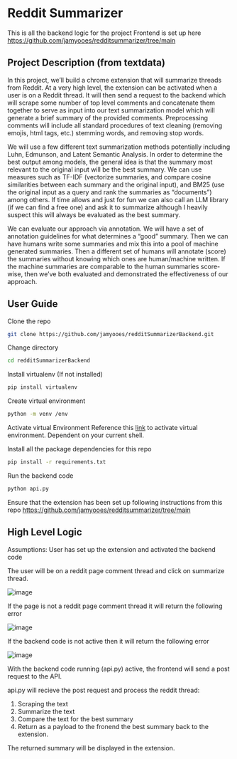 ﻿# Reddit Summarizer
This is all the backend logic for the project
Frontend is set up here https://github.com/jamyooes/redditsummarizer/tree/main

##  Project Description (from textdata)
In this project, we’ll build a chrome extension that will summarize threads from Reddit. At a very high level, the extension can be activated when a user is on a Reddit thread. It will then send a request to the backend which will scrape some number of top level comments and concatenate them together to serve as input into our text summarization model which will generate a brief summary of the provided comments. Preprocessing comments will include all standard procedures of text cleaning (removing emojis, html tags, etc.) stemming words, and removing stop words.

We will use a few different text summarization methods potentially including Luhn, Edmunson, and Latent Semantic Analysis. In order to determine the best output among models, the general idea is that the summary most relevant to the original input will be the best summary. We can use measures such as TF-IDF (vectorize summaries, and compare cosine similarities between each summary and the original input), and BM25 (use the original input as a query and rank the summaries as “documents”) among others. If time allows and just for fun we can also call an LLM library (if we can find a free one) and ask it to summarize although I heavily suspect this will always be evaluated as the best summary.

We can evaluate our approach via annotation. We will have a set of annotation guidelines for what determines a “good” summary. Then we can have humans write some summaries and mix this into a pool of machine generated summaries. Then a different set of humans will annotate (score) the summaries without knowing which ones are human/machine written. If the machine summaries are comparable to the human summaries score-wise, then we’ve both evaluated and demonstrated the effectiveness of our approach.

## User Guide
Clone the repo
```bash
git clone https://github.com/jamyooes/redditSummarizerBackend.git
```

Change directory 
```bash
cd redditSummarizerBackend
```

Install virtualenv (If not installed)
```bash
pip install virtualenv
```

Create virtual environment
```bash
python -m venv /env
```

Activate virtual Environment
Reference this [link](https://docs.python.org/3/library/venv.html#how-venvs-work) to activate virtual environment. Dependent on your current shell.

Install all the package dependencies for this repo
```bash
pip install -r requirements.txt
```

Run the backend code
```bash
python api.py
```

Ensure that the extension has been set up following instructions from this repo
https://github.com/jamyooes/redditsummarizer/tree/main

## High Level Logic
Assumptions:
User has set up the extension and activated the backend code 

The user will be on a reddit page comment thread and click on summarize thread.

![image](https://github.com/user-attachments/assets/1556dabf-5ec4-497a-a744-1d931ea5bbbd)

If the page is not a reddit page comment thread it will return the following error

![image](https://github.com/user-attachments/assets/82ae4ae3-971a-480b-9ca4-88c92bd616a3)

If the backend code is not active then it will return the following error

![image](https://github.com/user-attachments/assets/60fff8fe-b052-4579-b2c7-40e3ad773ce5)

With the backend code running (api.py) active, the frontend will send a post request to the API.

api.py will recieve the post request and process the reddit thread: 
1. Scraping the text
2. Summarize the text
3. Compare the text for the best summary
4. Return as a payload to the fronend the best summary back to the extension.

The returned summary will be displayed in the extension.

